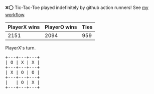 :x::o: Tic-Tac-Toe played indefinitely by github action runners! See [my workflow](.github/workflows/play.yaml).

|PlayerX wins|PlayerO wins|Ties|
|-|-|-|
|2151|2094|959|

PlayerX's turn.

<pre>
+---+---+---+
| O | X | X |
+---+---+---+
| X | O | O |
+---+---+---+
|   | O | X |
+---+---+---+
</pre>
